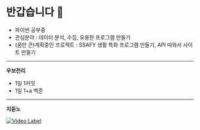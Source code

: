 # 반갑습니다 👋

- 파이썬 공부중
- 관심분야 : 데이터 분석, 수집, 유용한 프로그램 만들기
- (꿈만 큰)계획중인 프로젝트 : SSAFY 생활 특화 프로그램 만들기, API 따와서 사이트 만들기

---

**우보천리**

- 1일 1커밋
- 1일 1+a 백준

---

**지듣노**

[![Video Label](http://img.youtube.com/vi/9qRCARM_LfE/0.jpg)](https://youtu.be/9qRCARM_LfE)